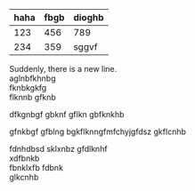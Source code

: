 | haha | fbgb | dioghb |
| --- | --- | --- |
| 123 | 456 | 789 |
| 234 | 359 | sggvf | dnb |

Suddenly, there is a new line.  
aglnbfkhnbg  
fknbkgkfg  
flknnb 
gfknb

dfkgnbgf
gbknf 
gflkn 
gbfknkhb

gfnkbgf
gfblng
bgkflknngfmfchyjgfdsz
gkflcnhb

fdnhdbsd
sklxnbz
gfdlknhf  
xdfbnkb  
fbnklxfb 
fdbnk  
glkcnhb 

[//]: # (this is a comment )